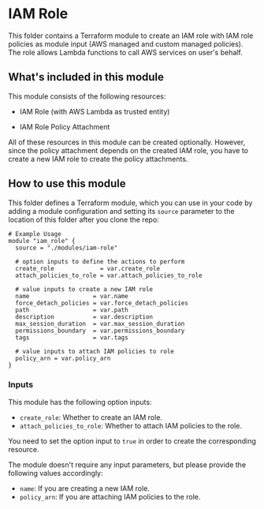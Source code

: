 # IAM Role

This folder contains a Terraform module to create an IAM role with IAM role policies as module input (AWS managed and custom managed policies). The role allows Lambda functions to call AWS services on user's behalf.

## What's included in this module

This module consists of the following resources:

- IAM Role (with AWS Lambda as trusted entity)

- IAM Role Policy Attachment

All of these resources in this module can be created optionally. However, since the policy attachment depends on the created IAM role, you have to create a new IAM role to create the policy attachments.

## How to use this module

This folder defines a Terraform module, which you can use in your code by adding a module configuration and setting its `source` parameter to the location of this folder after you clone the repo:

```hcl
# Example Usage
module "iam_role" {
  source = "./modules/iam-role"

  # option inputs to define the actions to perform
  create_role             = var.create_role
  attach_policies_to_role = var.attach_policies_to_role

  # value inputs to create a new IAM role
  name                  = var.name
  force_detach_policies = var.force_detach_policies
  path                  = var.path
  description           = var.description
  max_session_duration  = var.max_session_duration
  permissions_boundary  = var.permissions_boundary
  tags                  = var.tags

  # value inputs to attach IAM policies to role
  policy_arn = var.policy_arn
}
```

### Inputs

This module has the following option inputs:

- `create_role`: Whether to create an IAM role.
- `attach_policies_to_role`: Whether to attach IAM policies to the role.

You need to set the option input to `true` in order to create the corresponding resource.

The module doesn't require any input parameters, but please provide the following values accordingly:

- `name`: If you are creating a new IAM role.
- `policy_arn`: If you are attaching IAM policies to the role.